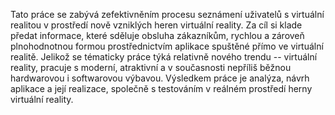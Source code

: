 Tato práce se zabývá zefektivněním procesu seznámení uživatelů s virtuální realitou v prostředí nově vzniklých heren virtuální reality. Za cíl si klade předat informace, které sděluje obsluha zákazníkům, rychlou a zároveň plnohodnotnou formou prostřednictvím aplikace spuštěné přímo ve virtuální realitě. Jelikož se tématicky práce týká relativně nového trendu -- virtuální reality, pracuje s moderní, atraktivní a v současnosti nepříliš běžnou hardwarovou i softwarovou výbavou. Výsledkem práce je analýza, návrh aplikace a její realizace, společně s testováním v reálném prostředí herny virtuální reality.

